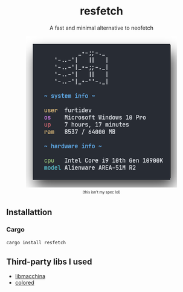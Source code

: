 <div align="center">
<h1>resfetch</h1>

A fast and minimal alternative to neofetch

<img src="static/screenshot_1.png" alt="snapshot"> <br>
<sub><sup>(this isn't my spec lol)</sup></sub>

</div>

## Installattion
### Cargo
```bash
cargo install resfetch
```

## Third-party libs I used
- [libmacchina](https://github.com/Macchina-CLI/libmacchina)
- [colored](https://crates.io/crates/colored)